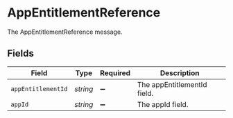 # AppEntitlementReference

The AppEntitlementReference message.


## Fields

| Field                       | Type                        | Required                    | Description                 |
| --------------------------- | --------------------------- | --------------------------- | --------------------------- |
| `appEntitlementId`          | *string*                    | :heavy_minus_sign:          | The appEntitlementId field. |
| `appId`                     | *string*                    | :heavy_minus_sign:          | The appId field.            |